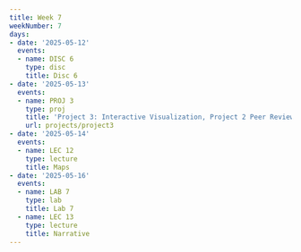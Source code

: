 ```yaml
---
title: Week 7
weekNumber: 7
days:
- date: '2025-05-12'
  events:
  - name: DISC 6
    type: disc
    title: Disc 6
- date: '2025-05-13'
  events:
  - name: PROJ 3
    type: proj
    title: 'Project 3: Interactive Visualization, Project 2 Peer Review'
    url: projects/project3
- date: '2025-05-14'
  events:
  - name: LEC 12
    type: lecture
    title: Maps
- date: '2025-05-16'
  events:
  - name: LAB 7
    type: lab
    title: Lab 7
  - name: LEC 13
    type: lecture
    title: Narrative
---
```

